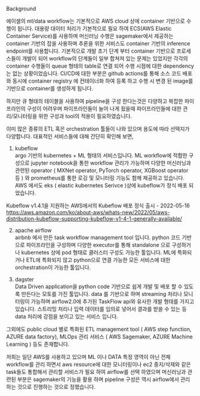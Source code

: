 Background 

에이셀의 ml/data workflow는 기본적으로 AWS cloud 상에 container 기반으로 수행이 됩니다. 대용량 대이터 처리가 기본적으로 필요 하여 ECS(AWS Elastic Container Service)를 사용하며 머신러닝 수행은 sagemaker에서 제공하는 container 기반의 잡을 사용하며 추론을 위한 서비스도 container 기반의 inference endpoint를 사용합니다. 
기본적으로 개발 초기 단계 부터 container 기반으로 프로세스들이 개발이 되어 workflow의 단계들이 일부 합쳐져 있는 문제는 있었지만 각각의 container 수행들이 queue 형태의 table로 연결 되어 수행 시점에 대한 dependency는 없는 상황이었습니다. CI/CD에 대한 부분은 github actions를 통해 소스 코드 배포와 동시에 container registry 에 컨테이너화 하여 등록 하고 수행 시 변경 된 image를 기반으로 container를 생성하게 됩니다. 

하지만 큐 형태의 테이블을 사용하여 pipeline을 구성 한다는것은 다양하고 복잡한 파이프라인의 구성이 어려우며 파이프라인들이 늘어 나게 됬을때 파이프라인들에 대한 관리/모니터링을 위한 구성과 tool의 적용이 필요하였습니다. 

이미 많은 종류의 ETL 혹은 orchestration 툴들이 나와 있으며 용도에 따라 선택지가 다양합니다. 대표적인 서비스들에 대해 간단히 확인해 보면,

1. kubeflow  
   argo 기반의 kubernetes + ML 형태의 서비스입니다.  ML workflow에 적합한 구성으로 jupyter notebook을 통한 workflow 관리가 가능하며 다양한 머신러닝과 관련된 operator ( MXNet operator, PyTorch operator, XGBoost operator 등 ) 와 prometheus를 통한 로깅 및 모니터링 기능도 함께 제공하고 있습니다. AWS 에서도 eks ( elastic kubernetes Serivce )상에 kubeflow가 정식 배포 되었습니다. 

Kubeflow v1.4.1을 지원하는 AWS에서의 Kubeflow 배포 정식 출시 - 2022-05-16
https://aws.amazon.com/ko/about-aws/whats-new/2022/05/aws-distribution-kubeflow-supporting-kubeflow-v1-4-1-generally-available/

2. apache airflow  
    airbnb 에서 만든 task workflow management tool 입니다. python 코드 기반으로 파이프라인을 구성하며 다양한 executor를 통해 standalone 으로 구성하거나 kubernetes 상에 pod 형태로 클러스터 구성도 가능한 툴입니다. ML에 특화되거나 ETL에 특화되지 않고 python으로 연결 가능한 모든 서비스에 대한 orchestration이 가능한 툴입니다. 

3. dagster  
   Data Driven application을 python code 기반으로 쉽게 개발 및 배포 할 수 있도록 만든다는 모토를 가진 툴입니다. data 를 기반으로 하며 streaming 처리나 모니터링이 가능하며 airflow2.0에 추가된 TaskFlow api와 유사한 개발 형태를 가지고 있습니다. 스트리밍 처리나 입력 데이터를 임의로 넣어서 결과를 받을 수 있는 등 data 처리에 강점을 보이고 있는 서비스 입니다. 

그외에도 public cloud 별로 특화된 ETL management tool ( AWS step function, AZURE data factory), MLOps 관리 서비스 ( AWS Sagemaker, AZURE Machine Learning ) 등도 존재합니다.

저희는 일단 AWS를 사용하고 있으며 ML 이나 DATA 특정 영역이 아닌 전체 workflow를 관리 하면서 aws resource에 대한 모니터링이나 ec2 중지/삭제와 같은 task들도 통합해서 관리할 서비스가 필요 하여 airflow를 선택 하였으며 머신러닝과 관련된 부분은 sagemaker의 기능을 활용 하며 pipeline 구성은 역시 airflow에서 관리 하는 것으로 진행하는 것으로 정했습니다. 